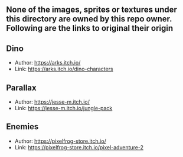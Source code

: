 ## None of the images, sprites or textures under this directory are owned by this repo owner. Following are the links to original their origin

## Dino
- Author: <https://arks.itch.io/>
- Link: <https://arks.itch.io/dino-characters>

## Parallax
- Author: <https://jesse-m.itch.io/>
- Link: <https://jesse-m.itch.io/jungle-pack>

## Enemies
- Author: <https://pixelfrog-store.itch.io/>
- Link: <https://pixelfrog-store.itch.io/pixel-adventure-2>
